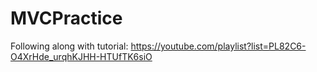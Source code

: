 # MVCPractice

Following along with tutorial: https://youtube.com/playlist?list=PL82C6-O4XrHde_urqhKJHH-HTUfTK6siO
